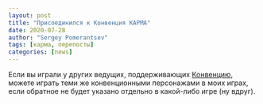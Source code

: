 ```yaml
---
layout: post
title: "Присоединился к Конвенция КАРМА"
date: 2020-07-28
author: "Sergey Pomerantsev"
tags: [карма, перепосты]
categories: [news]
---
```


Если вы играли у других ведущих, поддерживающих [Конвенцию](https://eastern-lands.blogspot.com/2020/07/KARMA.html), можете играть теми же конвенционными персонажами в моих играх, если обратное не будет указано отдельно в какой-либо игре (ну вдруг).
